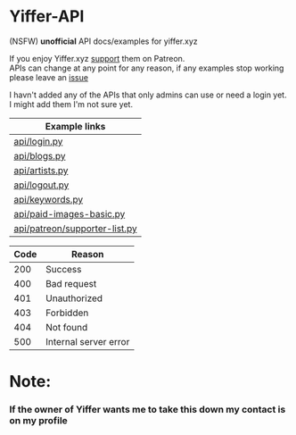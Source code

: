 # Yiffer-API
(NSFW) **unofficial** API docs/examples for yiffer.xyz

If you enjoy Yiffer.xyz [support] them on Patreon.<br>
APIs can change at any point for any reason, if any examples stop working please leave an [issue]

I havn't added any of the APIs that only admins can use or need a login yet.  I might add them I'm not sure yet.

|          Example links          |
| ------------------------------- |
| [api/login.py]                  |
| [api/blogs.py]                  |
| [api/artists.py]                |
| [api/logout.py]                 |
| [api/keywords.py]               |
| [api/paid-images-basic.py]      |
| [api/patreon/supporter-list.py] |

| Code |         Reason        |
| ---- | --------------------- |
| 200  | Success               |
| 400  | Bad request           |
| 401  | Unauthorized          |
| 403  | Forbidden             |
| 404  | Not found             |
| 500  | Internal server error |

# Note:
### If the owner of Yiffer wants me to take this down my contact is on my profile

[issue]: https://github.com/Cool-showTTV/Yiffer-API/issues "Github issue page"
[support]: https://yiffer.xyz/support "Yiffer support page"

[api/login.py]: api%20examples/login.py "links to example code"
[api/blogs.py]: api%20examples/blogs.py "links to example code"
[api/artists.py]: api%20examples/artists.py "links to example code"
[api/logout.py]: api%20examples/logout.py "links to example code"
[api/keywords.py]: api%20examples/keywords.py "links to example code"
[api/paid-images-basic.py]: api%20examples/paid-images-basic.py "links to example code"
[api/patreon/supporter-list.py]: api%20examples/patreon/supporter-list.py "links to example code"
